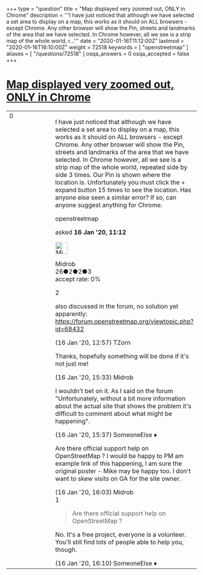 +++
type = "question"
title = "Map displayed very zoomed out, ONLY in Chrome"
description = '''I have just noticed that although we have selected a set area to display on a map, this works as it should on ALL browsers - except Chrome. Any other browser will show the Pin, streets and landmarks of the area that we have selected. In Chrome however, all we see is a strip map of the whole world, r...'''
date = "2020-01-16T11:12:00Z"
lastmod = "2020-01-16T16:10:00Z"
weight = 72518
keywords = [ "openstreetmap" ]
aliases = [ "/questions/72518" ]
osqa_answers = 0
osqa_accepted = false
+++

<div class="headNormal">

# [Map displayed very zoomed out, ONLY in Chrome](/questions/72518/map-displayed-very-zoomed-out-only-in-chrome)

</div>

<div id="main-body">

<div id="askform">

<table id="question-table" style="width:100%;">
<colgroup>
<col style="width: 50%" />
<col style="width: 50%" />
</colgroup>
<tbody>
<tr>
<td style="width: 30px; vertical-align: top"><div class="vote-buttons">
<span id="post-72518-upvote" class="ajax-command post-vote up" rel="nofollow" title="I like this post (click again to cancel)"> </span>
<div id="post-72518-score" class="post-score" title="current number of votes">
0
</div>
<span id="post-72518-downvote" class="ajax-command post-vote down" rel="nofollow" title="I dont like this post (click again to cancel)"> </span> <span id="favorite-mark" class="ajax-command favorite-mark" rel="nofollow" title="mark/unmark this question as favorite (click again to cancel)"> </span>
<div id="favorite-count" class="favorite-count">
&#10;</div>
</div></td>
<td><div id="item-right">
<div class="question-body">
<p>I have just noticed that although we have selected a set area to display on a map, this works as it should on ALL browsers - except Chrome. Any other browser will show the Pin, streets and landmarks of the area that we have selected. In Chrome however, all we see is a strip map of the whole world, repeated side by side 3 times. Our Pin is shown where the location is. Unfortunately you must click the + expand button 15 times to see the location. Has anyone else seen a similar error? If so, can anyone suggest anything for Chrome.</p>
</div>
<div id="question-tags" class="tags-container tags">
<span class="post-tag tag-link-openstreetmap" rel="tag" title="see questions tagged &#39;openstreetmap&#39;">openstreetmap</span>
</div>
<div id="question-controls" class="post-controls">
&#10;</div>
<div class="post-update-info-container">
<div class="post-update-info post-update-info-user">
<p>asked <strong>16 Jan '20, 11:12</strong></p>
<img src="https://secure.gravatar.com/avatar/609f5bdfbbfe2c669dd61350d66ebf27?s=32&amp;d=identicon&amp;r=g" class="gravatar" width="32" height="32" alt="Midrob&#39;s gravatar image" />
<p><span>Midrob</span><br />
<span class="score" title="26 reputation points">26</span><span title="2 badges"><span class="badge1">●</span><span class="badgecount">2</span></span><span title="2 badges"><span class="silver">●</span><span class="badgecount">2</span></span><span title="3 badges"><span class="bronze">●</span><span class="badgecount">3</span></span><br />
<span class="accept_rate" title="Rate of the user&#39;s accepted answers">accept rate:</span> <span title="Midrob has no accepted answers">0%</span></p>
</div>
</div>
<div id="comments-container-72518" class="comments-container">
<span id="72520"></span>
<div id="comment-72520" class="comment">
<div id="post-72520-score" class="comment-score">
2
</div>
<div class="comment-text">
<p>also discussed in the forum, no solution yet apparently: <a href="https://forum.openstreetmap.org/viewtopic.php?id=68432">https://forum.openstreetmap.org/viewtopic.php?id=68432</a></p>
</div>
<div id="comment-72520-info" class="comment-info">
<span class="comment-age">(16 Jan '20, 12:57)</span> <span class="comment-user userinfo">TZorn</span>
</div>
</div>
<span id="72524"></span>
<div id="comment-72524" class="comment">
<div id="post-72524-score" class="comment-score">
&#10;</div>
<div class="comment-text">
<p>Thanks, hopefully something will be done if it's not just me!</p>
</div>
<div id="comment-72524-info" class="comment-info">
<span class="comment-age">(16 Jan '20, 15:33)</span> <span class="comment-user userinfo">Midrob</span>
</div>
</div>
<span id="72525"></span>
<div id="comment-72525" class="comment">
<div id="post-72525-score" class="comment-score">
&#10;</div>
<div class="comment-text">
<p>I wouldn't bet on it. As I said on the forum "Unfortunately, without a bit more information about the actual site that shows the problem it's difficult to comment about what might be happening".</p>
</div>
<div id="comment-72525-info" class="comment-info">
<span class="comment-age">(16 Jan '20, 15:37)</span> <span class="comment-user userinfo">SomeoneElse ♦</span>
</div>
</div>
<span id="72526"></span>
<div id="comment-72526" class="comment">
<div id="post-72526-score" class="comment-score">
&#10;</div>
<div class="comment-text">
<p>Are there official support help on OpenStreetMap ? I would be happy to PM am example link of this happening, I am sure the original poster - Mike may be happy too. I don't want to skew visits on GA for the site owner.</p>
</div>
<div id="comment-72526-info" class="comment-info">
<span class="comment-age">(16 Jan '20, 16:03)</span> <span class="comment-user userinfo">Midrob</span>
</div>
</div>
<span id="72527"></span>
<div id="comment-72527" class="comment">
<div id="post-72527-score" class="comment-score">
1
</div>
<div class="comment-text">
<blockquote>
<p>Are there official support help on OpenStreetMap ?</p>
</blockquote>
<p>No. It's a free project, everyone is a volunteer. You'll still find lots of people able to help you, though.</p>
</div>
<div id="comment-72527-info" class="comment-info">
<span class="comment-age">(16 Jan '20, 16:10)</span> <span class="comment-user userinfo">SomeoneElse ♦</span>
</div>
</div>
</div>
<div id="comment-tools-72518" class="comment-tools">
&#10;</div>
<div class="clear">
&#10;</div>
<div id="comment-72518-form-container" class="comment-form-container">
&#10;</div>
<div class="clear">
&#10;</div>
</div></td>
</tr>
</tbody>
</table>

</div>

</div>

